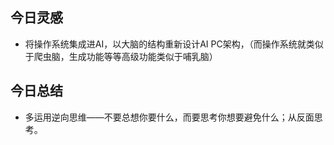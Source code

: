 
## 今日灵感

- 将操作系统集成进AI，以大脑的结构重新设计AI PC架构，（而操作系统就类似于爬虫脑，生成功能等等高级功能类似于哺乳脑）

## 今日总结

- 多运用逆向思维——不要总想你要什么，而要思考你想要避免什么；从反面思考。